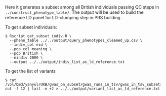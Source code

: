 Here it generates a subset among all British individuals passing QC steps in `../construct_phenotype_table/`.
The output will be used to build the reference LD panel for LD-clumping step in PRS building.

To get subset individuals:

```
$ Rscript get_subset_indiv.R \
  --pheno_table ../../output/query_phenotypes_cleaned_up.csv \
  --indiv_col eid \
  --pop_col meaning \
  --pop British \
  --nindiv 2000 \
  --output ../../output/indiv_list_as_ld_reference.txt
```

To get the list of variants

```
$ cat /vol/bmd/yanyul/UKB/gwas_on_subset/gwas_runs_in_tsv/gwas_in_tsv_subset13_x_height.tsv| cut -f 12 | tail -n +2 > ../../output/variant_list_as_ld_reference.txt 
```

